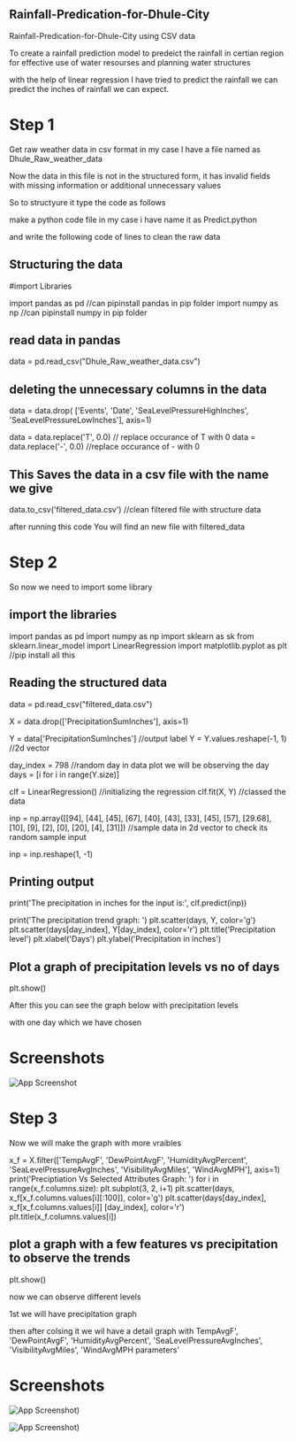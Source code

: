 
## Rainfall-Predication-for-Dhule-City

Rainfall-Predication-for-Dhule-City using CSV data

To create a rainfall prediction model to predeict the rainfall in certian region
for effective use of water resourses and planning water structures

with the help of linear regression I have tried to predict the rainfall
we can predict the inches of rainfall we can expect.



# Step 1

Get raw weather data in csv format in my case I have a file named as Dhule_Raw_weather_data

Now the data in this file is not in the structured form, it has invalid fields with missing information or additional unnecessary values

So to structyure it type the code as follows

make a python code file in my case i have name it as Predict.python

and write the following code of lines to clean the raw data

## Structuring the data
#import Libraries

import pandas as pd  //can pipinstall pandas in pip folder
import numpy as np  //can pipinstall numpy in pip folder

## read data in pandas 
data = pd.read_csv("Dhule_Raw_weather_data.csv")

## deleting the unnecessary columns in the data
data = data.drop(
    ['Events', 'Date', 'SeaLevelPressureHighInches', 'SeaLevelPressureLowInches'], axis=1)

data = data.replace('T', 0.0)  // replace occurance of T with 0
data = data.replace('-', 0.0)  //replace occurance of - with 0

## This Saves the data in a csv file with the name we give 
data.to_csv('filtered_data.csv') //clean filtered file with structure data

after running this code You will find an new file with filtered_data




# Step 2 
So now we need to import some library
## import the libraries
import pandas as pd
import numpy as np
import sklearn as sk
from sklearn.linear_model import LinearRegression
import matplotlib.pyplot as plt //pip install all this

## Reading the structured data
data = pd.read_csv("filtered_data.csv")

X = data.drop(['PrecipitationSumInches'], axis=1)

Y = data['PrecipitationSumInches'] //output label
Y = Y.values.reshape(-1, 1) //2d vector

day_index = 798 //random day in data plot we will be observing the day
days = [i for i in range(Y.size)]

clf = LinearRegression() //initializing the regression
clf.fit(X, Y) //classed the data

inp = np.array([[94], [44], [45], [67], [40], [43], [33], [45],
                [57], [29.68], [10], [9], [2], [0], [20], [4], [31]]) //sample data in 2d vector to check its random sample input

inp = inp.reshape(1, -1)

## Printing output
print('The precipitation in inches for the input is:', clf.predict(inp))

print('The precipitation trend graph: ')
plt.scatter(days, Y, color='g')
plt.scatter(days[day_index], Y[day_index], color='r')
plt.title('Precipitation level')
plt.xlabel('Days')
plt.ylabel('Precipitation in inches')

## Plot a graph of precipitation levels vs no of days
plt.show()

After this you can see the graph below with precipitation levels

with one day which we have chosen

# Screenshots

![App Screenshot](https://user-images.githubusercontent.com/72987607/180610021-eda0ce54-1fb7-45c7-829f-c1f28fd372f9.png)


# Step 3

Now we will make the graph with more vraibles 

x_f = X.filter(['TempAvgF', 'DewPointAvgF', 'HumidityAvgPercent',
                'SeaLevelPressureAvgInches', 'VisibilityAvgMiles',
                'WindAvgMPH'], axis=1)
print('Preciptiation Vs Selected Attributes Graph: ')
for i in range(x_f.columns.size):
    plt.subplot(3, 2, i+1)
    plt.scatter(days, x_f[x_f.columns.values[i][:100]], color='g')
    plt.scatter(days[day_index], x_f[x_f.columns.values[i]]
                [day_index], color='r')
    plt.title(x_f.columns.values[i])

## plot a graph with a few features vs precipitation to observe the trends
plt.show()

now we can observe different levels 

1st we will have precipitation graph 

then after colsing it we wil have a detail graph with TempAvgF', 'DewPointAvgF', 'HumidityAvgPercent',
                'SeaLevelPressureAvgInches', 'VisibilityAvgMiles',
                'WindAvgMPH parameters'




# Screenshots

![App Screenshot](https://user-images.githubusercontent.com/72987607/180610021-eda0ce54-1fb7-45c7-829f-c1f28fd372f9.png))

![App Screenshot](https://user-images.githubusercontent.com/72987607/180610073-78e99d73-e29d-42d0-9b9f-af830a15c3e0.png))


